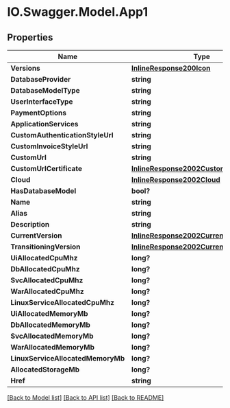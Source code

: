 # IO.Swagger.Model.App1
## Properties

Name | Type | Description | Notes
------------ | ------------- | ------------- | -------------
**Versions** | [**InlineResponse200Icon**](InlineResponse200Icon.md) |  | [optional] 
**DatabaseProvider** | **string** |  | [optional] 
**DatabaseModelType** | **string** |  | [optional] 
**UserInterfaceType** | **string** |  | [optional] 
**PaymentOptions** | **string** |  | [optional] 
**ApplicationServices** | **string** |  | [optional] 
**CustomAuthenticationStyleUrl** | **string** |  | [optional] 
**CustomInvoiceStyleUrl** | **string** |  | [optional] 
**CustomUrl** | **string** |  | [optional] 
**CustomUrlCertificate** | [**InlineResponse2002CustomUrlCertificate**](InlineResponse2002CustomUrlCertificate.md) |  | [optional] 
**Cloud** | [**InlineResponse2002Cloud**](InlineResponse2002Cloud.md) |  | [optional] 
**HasDatabaseModel** | **bool?** |  | [optional] 
**Name** | **string** |  | [optional] 
**Alias** | **string** |  | [optional] 
**Description** | **string** |  | [optional] 
**CurrentVersion** | [**InlineResponse2002CurrentVersion**](InlineResponse2002CurrentVersion.md) |  | [optional] 
**TransitioningVersion** | [**InlineResponse2002CurrentVersion**](InlineResponse2002CurrentVersion.md) |  | [optional] 
**UiAllocatedCpuMhz** | **long?** |  | [optional] 
**DbAllocatedCpuMhz** | **long?** |  | [optional] 
**SvcAllocatedCpuMhz** | **long?** |  | [optional] 
**WarAllocatedCpuMhz** | **long?** |  | [optional] 
**LinuxServiceAllocatedCpuMhz** | **long?** |  | [optional] 
**UiAllocatedMemoryMb** | **long?** |  | [optional] 
**DbAllocatedMemoryMb** | **long?** |  | [optional] 
**SvcAllocatedMemoryMb** | **long?** |  | [optional] 
**WarAllocatedMemoryMb** | **long?** |  | [optional] 
**LinuxServiceAllocatedMemoryMb** | **long?** |  | [optional] 
**AllocatedStorageMb** | **long?** |  | [optional] 
**Href** | **string** |  | [optional] 

[[Back to Model list]](../README.md#documentation-for-models) [[Back to API list]](../README.md#documentation-for-api-endpoints) [[Back to README]](../README.md)

